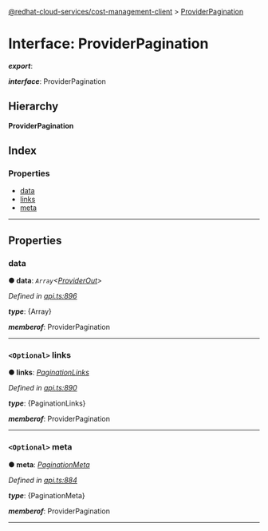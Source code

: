 [@redhat-cloud-services/cost-management-client](../README.md) > [ProviderPagination](../interfaces/providerpagination.md)

# Interface: ProviderPagination

*__export__*: 

*__interface__*: ProviderPagination

## Hierarchy

**ProviderPagination**

## Index

### Properties

* [data](providerpagination.md#data)
* [links](providerpagination.md#links)
* [meta](providerpagination.md#meta)

---

## Properties

<a id="data"></a>

###  data

**● data**: *`Array`<[ProviderOut](providerout.md)>*

*Defined in [api.ts:896](https://github.com/RedHatInsights/javascript-clients/blob/master/packages/cost-management/api.ts#L896)*

*__type__*: {Array}

*__memberof__*: ProviderPagination

___
<a id="links"></a>

### `<Optional>` links

**● links**: *[PaginationLinks](paginationlinks.md)*

*Defined in [api.ts:890](https://github.com/RedHatInsights/javascript-clients/blob/master/packages/cost-management/api.ts#L890)*

*__type__*: {PaginationLinks}

*__memberof__*: ProviderPagination

___
<a id="meta"></a>

### `<Optional>` meta

**● meta**: *[PaginationMeta](paginationmeta.md)*

*Defined in [api.ts:884](https://github.com/RedHatInsights/javascript-clients/blob/master/packages/cost-management/api.ts#L884)*

*__type__*: {PaginationMeta}

*__memberof__*: ProviderPagination

___

